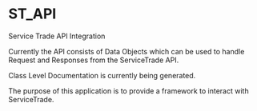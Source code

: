 # ST_API
Service Trade API Integration

Currently the API consists of Data Objects which can be used to handle Request and Responses from the ServiceTrade API.

Class Level Documentation is currently being generated.

The purpose of this application is to provide a framework to interact with ServiceTrade.